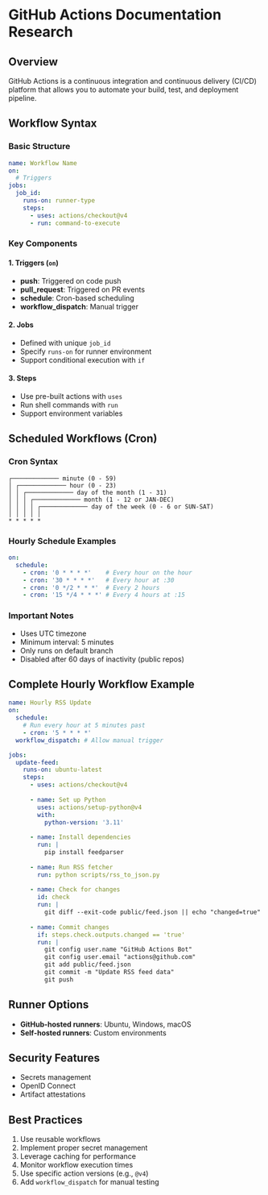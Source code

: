# GitHub Actions Documentation Research

## Overview
GitHub Actions is a continuous integration and continuous delivery (CI/CD) platform that allows you to automate your build, test, and deployment pipeline.

## Workflow Syntax

### Basic Structure
```yaml
name: Workflow Name
on: 
  # Triggers
jobs:
  job_id:
    runs-on: runner-type
    steps:
      - uses: actions/checkout@v4
      - run: command-to-execute
```

### Key Components

#### 1. Triggers (`on`)
- **push**: Triggered on code push
- **pull_request**: Triggered on PR events
- **schedule**: Cron-based scheduling
- **workflow_dispatch**: Manual trigger

#### 2. Jobs
- Defined with unique `job_id`
- Specify `runs-on` for runner environment
- Support conditional execution with `if`

#### 3. Steps
- Use pre-built actions with `uses`
- Run shell commands with `run`
- Support environment variables

## Scheduled Workflows (Cron)

### Cron Syntax
```
┌───────────── minute (0 - 59)
│ ┌───────────── hour (0 - 23)
│ │ ┌───────────── day of the month (1 - 31)
│ │ │ ┌───────────── month (1 - 12 or JAN-DEC)
│ │ │ │ ┌───────────── day of the week (0 - 6 or SUN-SAT)
│ │ │ │ │
* * * * *
```

### Hourly Schedule Examples
```yaml
on:
  schedule:
    - cron: '0 * * * *'    # Every hour on the hour
    - cron: '30 * * * *'   # Every hour at :30
    - cron: '0 */2 * * *'  # Every 2 hours
    - cron: '15 */4 * * *' # Every 4 hours at :15
```

### Important Notes
- Uses UTC timezone
- Minimum interval: 5 minutes
- Only runs on default branch
- Disabled after 60 days of inactivity (public repos)

## Complete Hourly Workflow Example
```yaml
name: Hourly RSS Update
on:
  schedule:
    # Run every hour at 5 minutes past
    - cron: '5 * * * *'
  workflow_dispatch: # Allow manual trigger

jobs:
  update-feed:
    runs-on: ubuntu-latest
    steps:
      - uses: actions/checkout@v4
      
      - name: Set up Python
        uses: actions/setup-python@v4
        with:
          python-version: '3.11'
      
      - name: Install dependencies
        run: |
          pip install feedparser
      
      - name: Run RSS fetcher
        run: python scripts/rss_to_json.py
      
      - name: Check for changes
        id: check
        run: |
          git diff --exit-code public/feed.json || echo "changed=true" >> $GITHUB_OUTPUT
      
      - name: Commit changes
        if: steps.check.outputs.changed == 'true'
        run: |
          git config user.name "GitHub Actions Bot"
          git config user.email "actions@github.com"
          git add public/feed.json
          git commit -m "Update RSS feed data"
          git push
```

## Runner Options
- **GitHub-hosted runners**: Ubuntu, Windows, macOS
- **Self-hosted runners**: Custom environments

## Security Features
- Secrets management
- OpenID Connect
- Artifact attestations

## Best Practices
1. Use reusable workflows
2. Implement proper secret management
3. Leverage caching for performance
4. Monitor workflow execution times
5. Use specific action versions (e.g., `@v4`)
6. Add `workflow_dispatch` for manual testing